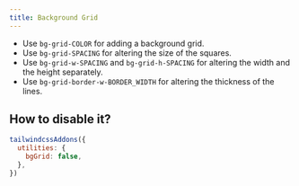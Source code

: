 ```yaml
---
title: Background Grid
---
```


- Use `bg-grid-COLOR` for adding a background grid.
- Use `bg-grid-SPACING` for altering the size of the squares.
- Use `bg-grid-w-SPACING` and `bg-grid-h-SPACING` for altering the width and the height separately.
- Use `bg-grid-border-w-BORDER_WIDTH` for altering the thickness of the lines.

## How to disable it?

```js
tailwindcssAddons({
  utilities: {
    bgGrid: false,
  },
})
```
